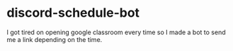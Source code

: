 # discord-schedule-bot
I got tired on opening google classroom every time so I made a bot to send me a link depending on the time.
